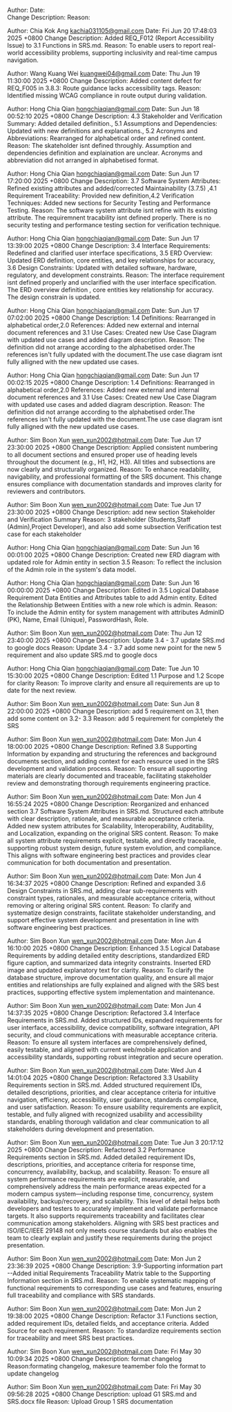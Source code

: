 <!-- dont change the format  -->
Author:
Date:   
Change Description: 
Reason: 

Author: Chia Kok Ang <kachia031105@gmail.com>
Date:   Fri Jun 20 17:48:03 2025 +0800
Change Description: Added REQ_F012 (Report Accessibility Issue) to 3.1 Functions in SRS.md.
Reason: To enable users to report real-world accessibility problems, supporting inclusivity and real-time campus navigation.

Author: Wang Kuang Wei <kuangwei04@gmail.com>
Date:   Thu Jun 19 11:30:00 2025 +0800
Change Description: Added content defect for REQ_F005 in 3.8.3: Route guidance lacks accessibility tags.
Reason: Identified missing WCAG compliance in route output during validation.

Author: Hong Chia Qian <hongchiaqian@gmail.com>
Date:   Sun Jun 18 00:52:10 2025 +0800
Change Description: 4.3 Stakeholder and Verification Summary: Added detailed definition., 5.1 Assumptions and Dependencies: Updated with new definitions and explanations., 5.2 Acronyms and Abbreviations: Rearranged for alphabetical order and refined content.
Reason: The skateholder isnt defined throughly. Assumption and dependencies definition and explaination are unclear. Acronyms and abbreviation did not arranged in alphabetised format. 

Author: Hong Chia Qian <hongchiaqian@gmail.com>
Date:   Sun Jun 17 17:20:00 2025 +0800
Change Description: 3.7 Software System Attributes: Refined existing attributes and added/corrected Maintainability (3.7.5) ,4.1 Requirement Traceability: Provided new definition,4.2 Verification Techniques: Added new sections for Security Testing and Performance Testing.
Reason: The software system attribute isnt refine with its existing attribute. The requiremnent tracability isnt defined properly. There is no security testing and performance testing section for verification technique.

Author: Hong Chia Qian <hongchiaqian@gmail.com>
Date:   Sun Jun 17 13:39:00 2025 +0800
Change Description: 3.4 Interface Requirements: Redefined and clarified user interface specifications, 3.5 ERD Overview: Updated ERD definition, core entities, and key relationships for accuracy, 3.6 Design Constraints: Updated with detailed software, hardware, regulatory, and development constraints.
Reason: The interface requirement isnt defined properly and unclarified with the user interface specification. The ERD overview definition , core entities key relationship for accuracy. The design constrain is updated. 

Author: Hong Chia Qian <hongchiaqian@gmail.com>
Date:   Sun Jun 17 07:02:00 2025 +0800
Change Description: 1.4 Definitions: Rearranged in alphabetical order,2.0 References: Added new external and internal document references and 3.1 Use Cases: Created new Use Case Diagram with updated use cases and added diagram description.
Reason: The definition did not arrange according to the alphabetised order.The references isn't fully updated with the document.The use case diagram isnt fully alligned with the new updated use cases. 

Author: Hong Chia Qian <hongchiaqian@gmail.com>
Date:   Sun Jun 17 00:02:15 2025 +0800
Change Description: 1.4 Definitions: Rearranged in alphabetical order,2.0 References: Added new external and internal document references and 3.1 Use Cases: Created new Use Case Diagram with updated use cases and added diagram description.
Reason: The definition did not arrange according to the alphabetised order.The references isn't fully updated with the document.The use case diagram isnt fully alligned with the new updated use cases. 

Author: Sim Boon Xun <wen_xun2002@hotmail.com>
Date:    Tue Jun 17 23:30:00 2025 +0800 
Change Description: Applied consistent numbering to all document sections and ensured proper use of heading levels throughout the document (e.g., H1, H2, H3). All titles and subsections are now clearly and structurally organized.
Reason: To enhance readability, navigability, and professional formatting of the SRS document. This change ensures compliance with documentation standards and improves clarity for reviewers and contributors. 

Author: Sim Boon Xun <wen_xun2002@hotmail.com>
Date:    Tue Jun 17 23:30:00 2025 +0800 
Change Description: add new section Stakeholder and Verification Summary 
Reason: 3 stakeholder (Students,Staff (Admin),Project Developer), and also add some subsection Verification test case for each stakeholder 

Author: Hong Chia Qian <hongchiaqian@gmail.com>
Date:   Sun Jun 16 00:01:00 2025 +0800
Change Description: Created new ERD diagram with updated role for Admin entity in section 3.5
Reason: To reflect the inclusion of the Admin role in the system's data model.

Author: Hong Chia Qian <hongchiaqian@gmail.com>
Date:   Sun Jun 16 00:00:00 2025 +0800
Change Description: Edited in 3.5 Logical Database Requirement Data Entities and Attributes table to add Admin entity. Edited the Relationship Between Entities with a new role which is admin. 
Reason: To include the Admin entity for system management with attributes AdminID (PK), Name, Email (Unique), PasswordHash, Role.

Author: Sim Boon Xun <wen_xun2002@hotmail.com>
Date:    Thu Jun 12 23:40:00 2025 +0800 
Change Description: Update 3.4 - 3.7  update SRS.md to google docs
Reason: Update 3.4 - 3.7 add some new point for the new 5 requirement and also update SRS.md to google docs

Author: Hong Chia Qian <hongchiaqian@gmail.com>
Date:   Tue Jun 10 15:30:00 2025 +0800
Change Description: Edited 1.1 Purpose and 1.2 Scope for clarity
Reason: To improve clarity and ensure all requirements are up to date for the next review.

Author: Sim Boon Xun <wen_xun2002@hotmail.com>
Date:    Sun Jun 8 22:00:00 2025 +0800
Change Description: add 5 requirement on 3.1, then add some content on 3.2- 3.3
Reason: add 5 requirement for completely the SRS

Author: Sim Boon Xun <wen_xun2002@hotmail.com>
Date:   Mon Jun 4 18:00:00 2025 +0800
Change Description: Refined 3.8 Supporting Information by expanding and structuring the references and background documents section, and adding context for each resource used in the SRS development and validation process.
Reason: To ensure all supporting materials are clearly documented and traceable, facilitating stakeholder review and demonstrating thorough requirements engineering practice.

Author: Sim Boon Xun <wen_xun2002@hotmail.com>
Date:   Mon Jun 4 16:55:24 2025 +0800
Change Description: Reorganized and enhanced section 3.7 Software System Attributes in SRS.md. Structured each attribute with clear description, rationale, and measurable acceptance criteria. Added new system attributes for Scalability, Interoperability, Auditability, and Localization, expanding on the original SRS content.
Reason: To make all system attribute requirements explicit, testable, and directly traceable, supporting robust system design, future system evolution, and compliance. This aligns with software engineering best practices and provides clear communication for both documentation and presentation.

Author: Sim Boon Xun <wen_xun2002@hotmail.com>
Date:   Mon Jun 4 16:34:37 2025 +0800
Change Description: Refined and expanded 3.6 Design Constraints in SRS.md, adding clear sub-requirements with constraint types, rationales, and measurable acceptance criteria, without removing or altering original SRS content.
Reason: To clarify and systematize design constraints, facilitate stakeholder understanding, and support effective system development and presentation in line with software engineering best practices.

Author: Sim Boon Xun <wen_xun2002@hotmail.com>
Date: Mon Jun 4 16:10:00 2025 +0800
Change Description: Enhanced 3.5 Logical Database Requirements by adding detailed entity descriptions, standardized ERD figure caption, and summarized data integrity constraints. Inserted ERD image and updated explanatory text for clarity.
Reason: To clarify the database structure, improve documentation quality, and ensure all major entities and relationships are fully explained and aligned with the SRS best practices, supporting effective system implementation and maintenance.

Author: Sim Boon Xun <wen_xun2002@hotmail.com>
Date:   Mon Jun 4 14:37:35 2025 +0800
Change Description: Refactored 3.4 Interface Requirements in SRS.md. Added structured IDs, expanded requirements for user interface, accessibility, device compatibility, software integration, API security, and cloud communications with measurable acceptance criteria.
Reason: To ensure all system interfaces are comprehensively defined, easily testable, and aligned with current web/mobile application and accessibility standards, supporting robust integration and secure operation.

Author: Sim Boon Xun <wen_xun2002@hotmail.com>
Date:   Wed Jun 4 14:01:04 2025 +0800
Change Description: Refactored 3.3 Usability Requirements section in SRS.md. Added structured requirement IDs, detailed descriptions, priorities, and clear acceptance criteria for intuitive navigation, efficiency, accessibility, user guidance, standards compliance, and user satisfaction.
Reason: To ensure usability requirements are explicit, testable, and fully aligned with recognized usability and accessibility standards, enabling thorough validation and clear communication to all stakeholders during development and presentation.

Author: Sim Boon Xun <wen_xun2002@hotmail.com>
Date:   Tue Jun 3 20:17:12 2025 +0800
Change Description: Refactored 3.2 Performance Requirements section in SRS.md. Added detailed requirement IDs, descriptions, priorities, and acceptance criteria for response time, concurrency, availability, backup, and scalability.
Reason: To ensure all system performance requirements are explicit, measurable, and comprehensively address the main performance areas expected for a modern campus system—including response time, concurrency, system availability, backup/recovery, and scalability. 
This level of detail helps both developers and testers to accurately implement and validate performance targets. 
It also supports requirements traceability and facilitates clear communication among stakeholders. 
Aligning with SRS best practices and ISO/IEC/IEEE 29148 not only meets course standards but also enables the team to clearly explain and justify these requirements during the project presentation.

Author: Sim Boon Xun <wen_xun2002@hotmail.com>
Date:   Mon Jun 2 23:36:39 2025 +0800
Change Description: 3.9-Supporting information part --Added initial Requirements Traceability Matrix table to the Supporting Information section in SRS.md.
Reason: To enable systematic mapping of functional requirements to corresponding use cases and features, ensuring full traceability and compliance with SRS standards.

Author: Sim Boon Xun <wen_xun2002@hotmail.com>
Date:   Mon Jun 2 19:38:00 2025 +0800
Change Description: Refactor 3.1 Functions section, added requirement IDs, detailed fields, and acceptance criteria. Added Source for each requirement.
Reason: To standardize requirements section for traceability and meet SRS best practices.

Author: Sim Boon Xun <wen_xun2002@hotmail.com>
Date:   Fri May 30 10:09:34 2025 +0800
Change Description: format changelog 
Reason:formating changelog, makesure teamember folo the format to update changelog

Author: Sim Boon Xun <wen_xun2002@hotmail.com>
Date:   Fri May 30 09:56:28 2025 +0800
Change Description: upload G1 SRS.md and SRS.docx file 
Reason: Upload Group 1 SRS documentation
